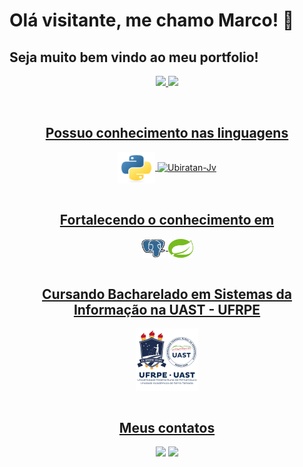 # Olá visitante, me chamo Marco! 👋
## Seja muito bem vindo ao meu portfolio!
<div align="center">
  <a href="https://github.com/MarkAntonio">
  <img height="180em" src="https://github-readme-stats.vercel.app/api?username=MarkAntonio&show_icons=true&theme=dracula&include_all_commits=true&count_private=true"/>
  <img height="180em" src="https://github-readme-stats.vercel.app/api/top-langs/?username=MarkAntonio&layout=compact&langs_count=7&theme=dracula"/>
</div>
  
  <p></p>
  
</div>
  
<div align = "center" style="display: inline_block"><br>
  
  ## Possuo conhecimento nas linguagens
  <img align="center" alt="Marco-Python" height="50" width="60" src="https://raw.githubusercontent.com/devicons/devicon/master/icons/python/python-original.svg">
 <!-- <img align="center" alt="Marco-HTML" height="30" width="40" src="https://raw.githubusercontent.com/devicons/devicon/master/icons/html5/html5-original.svg">
  <img align="center" alt="Marco-CSS" height="30" width="40" src="https://raw.githubusercontent.com/devicons/devicon/master/icons/css3/css3-original.svg">
  <img align="center" alt="Marco-Js" height="30" width="40" src="https://raw.githubusercontent.com/devicons/devicon/master/icons/javascript/javascript-plain.svg"> -->
  <img align="center" alt="Ubiratan-Jv" height="50" width="60" src="https://cdn.jsdelivr.net/gh/devicons/devicon/icons/java/java-original.svg">

  
</div>
  <!--
<div align = "center">
  <br>
  <a href = "https://git-scm.com" target="_blank">
    <img src = "https://img.shields.io/badge/GIT-E44C30?style=for-the-badge&logo=git&logoColor=white" target="_blank">
  </a>
</div>
-->
<div align = "center" style="display: inline_block"><br>
  
  ## Fortalecendo o conhecimento em
 
  <img align="center" alt="Postgres" height="30" width="40" src="https://raw.githubusercontent.com/devicons/devicon/refs/heads/master/icons/postgresql/postgresql-original.svg">
  <img align="center" alt="Marco-CSS" height="30" width="40" src="https://raw.githubusercontent.com/devicons/devicon/refs/heads/master/icons/spring/spring-original.svg">
  

  
</div>

<div align = "center" style="display: inline_block"><br>

  ## Cursando Bacharelado em Sistemas da Informação na UAST - UFRPE 
  <img align="center" alt="Universidade" height="100" width="100" src="https://github.com/MarkAntonio/MarkAntonio/blob/main/ufrpe-uast-logo.png">

  
</div> 

<br>
<div align = "center">
  
  ## Meus contatos
 
  <a href="https://www.linkedin.com/in/mark005/" target="_blank"><img src="https://img.shields.io/badge/-LinkedIn-%230077B5?style=for-the-badge&logo=linkedin&logoColor=white" target="_blank"></a> 
  <a href = "mailto:marcosdesouza772@gmail.com"><img src="https://img.shields.io/badge/-Gmail-%23333?style=for-the-badge&logo=gmail&logoColor=white" target="_blank"></a>  
 
</div>
